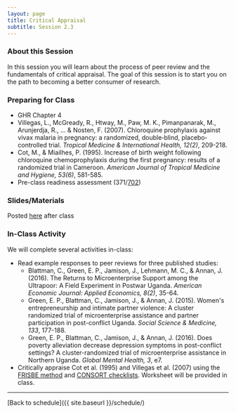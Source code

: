 ```yaml
---
layout: page
title: Critical Appraisal
subtitle: Session 2.3
---
```


### About this Session

In this session you will learn about the process of peer review and the fundamentals of critical appraisal. The goal of this session is to start you on the path to becoming a better consumer of research.

### Preparing for Class

* GHR Chapter 4
* Villegas, L., McGready, R., Htway, M., Paw, M. K., Pimanpanarak, M., Arunjerdja, R., ... & Nosten, F. (2007). Chloroquine prophylaxis against vivax malaria in pregnancy: a randomized, double‐blind, placebo‐controlled trial. *Tropical Medicine & International Health, 12(2)*, 209-218.
* Cot, M., & Miailhes, P. (1995). Increase of birth weight following chloroquine chemoprophylaxis during the first pregnancy: results of a randomized trial in Cameroon. *American Journal of Tropical Medicine and Hygiene, 53(6)*, 581-585.
* Pre-class readiness assessment (371/[702](https://sakai.duke.edu/samigo-app/servlet/Login?id=6c32d459-89fb-4545-b333-cd786e86aca11505170948486))

### Slides/Materials

Posted [here](https://drive.google.com/drive/folders/0Bxn_jkXZ1lxuVklQakF4MjZGSDQ?usp=sharing) after class

### In-Class Activity

We will complete several activities in-class:

* Read example responses to peer reviews for three published studies:
	* Blattman, C., Green, E. P., Jamison, J., Lehmann, M. C., & Annan, J. (2016). The Returns to Microenterprise Support among the Ultrapoor: A Field Experiment in Postwar Uganda. *American Economic Journal: Applied Economics, 8(2)*, 35-64.
	* Green, E. P., Blattman, C., Jamison, J., & Annan, J. (2015). Women's entrepreneurship and intimate partner violence: A cluster randomized trial of microenterprise assistance and partner participation in post-conflict Uganda. *Social Science & Medicine, 133*, 177-188.
	* Green, E. P., Blattman, C., Jamison, J., & Annan, J. (2016). Does poverty alleviation decrease depression symptoms in post-conflict settings? A cluster-randomized trial of microenterprise assistance in Northern Uganda. *Global Mental Health, 3*, e7.
* Critically appraise Cot et al. (1995) and Villegas et al. (2007) using the [FRISBE method](http://guides.mclibrary.duke.edu/ebm/appraise) and [CONSORT checklists](http://www.consort-statement.org/). Worksheet will be provided in class.


* * *

[Back to schedule]({{ site.baseurl }}/schedule/)